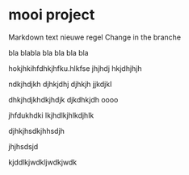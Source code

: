 # mooi project
Markdown text
nieuwe regel
Change in the branche

bla
blabla
bla bla
bla
bla



hokjhkihfdhkjhfku.hlkfse
jhjhdj
hkjdhjhjh


ndkjhdjkh
djhkjdhj
djhkjh
jjkdjkl



dhkjhdjkhdkjhdjk
djkdhkjdh
oooo







jhfdukhdki
lkjhdlkjhlkdjhlk











djhkjhsdkjhhsdjh






jhjhsdsjd


















kjddlkjwdkljwdkjwdk
